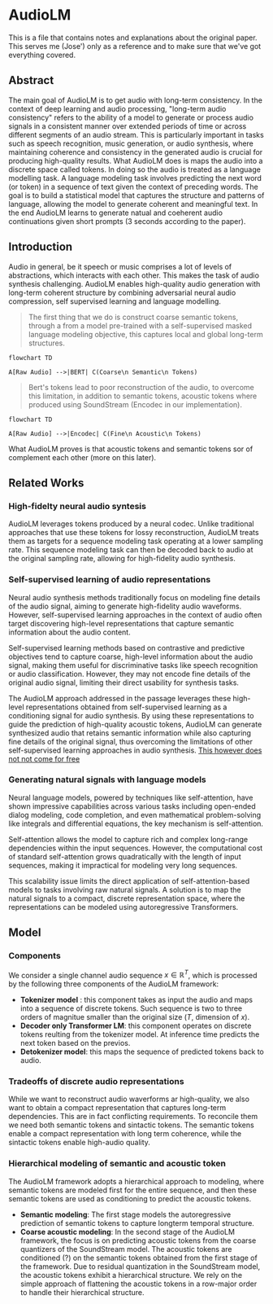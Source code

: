 # AudioLM

This is a file that contains notes and explanations about the original paper.
This serves me (Jose') only as a reference and to make sure that we've got everything covered.

## Abstract

The main goal of AudioLM is to get audio with long-term consistency.
In the context of deep learning and audio processing, "long-term audio consistency" refers to the ability of a model to generate or process audio signals in a consistent manner over extended periods of time or across different segments of an audio stream.
This is particularly important in tasks such as speech recognition, music generation, or audio synthesis, where maintaining coherence and consistency in the generated audio is crucial for producing high-quality results.
What AudioLM does is maps the audio into a discrete space called tokens.
In doing so the audio is treated as a language modelling task.
A language modeling task involves predicting the next word (or token) in a sequence of text given the context of preceding words.
The goal is to build a statistical model that captures the structure and patterns of language, allowing the model to generate coherent and meaningful text.
In the end AudioLM learns to generate natual and coeherent audio continuations given short prompts (3 seconds according to the paper).

## Introduction

Audio in general, be it speech or music comprises a lot of levels of abstractions, which interacts with each other.
This makes the task of audio synthesis challenging.
AudioLM enables high-quality audio generation with long-term coherent structure by combining adversarial neural audio compression, self supervised learning and language modelling.

> The first thing that we do is construct coarse semantic tokens, through a from a model pre-trained with a self-supervised masked language modeling objective, this captures local and global long-term structures.

```mermaid
flowchart TD

A[Raw Audio] -->|BERT| C(Coarse\n Semantic\n Tokens)

```

> Bert's tokens lead to poor reconstruction of the audio, to overcome this limitation, in addition to semantic tokens, acoustic tokens where produced using SoundStream (Encodec in our implementation).

```mermaid
flowchart TD

A[Raw Audio] -->|Encodec| C(Fine\n Acoustic\n Tokens)

```

What AudioLM proves is that acoustic tokens and semantic tokens sor of complement each other (more on this later).

## Related Works

### High-fidelty neural audio syntesis

AudioLM leverages tokens produced by a neural codec.
Unlike traditional approaches that use these tokens for lossy reconstruction, AudioLM treats them as targets for a sequence modeling task operating at a lower sampling rate.
This sequence modeling task can then be decoded back to audio at the original sampling rate, allowing for high-fidelity audio synthesis.

### Self-supervised learning of audio representations

Neural audio synthesis methods traditionally focus on modeling fine details of the audio signal, aiming to generate high-fidelity audio waveforms.
However, self-supervised learning approaches in the context of audio often target discovering high-level representations that capture semantic information about the audio content.

Self-supervised learning methods based on contrastive and predictive objectives tend to capture coarse, high-level information about the audio signal, making them useful for discriminative tasks like speech recognition or audio classification. However, they may not encode fine details of the original audio signal, limiting their direct usability for synthesis tasks.

The AudioLM approach addressed in the passage leverages these high-level representations obtained from self-supervised learning as a conditioning signal for audio synthesis. By using these representations to guide the prediction of high-quality acoustic tokens, AudioLM can generate synthesized audio that retains semantic information while also capturing fine details of the original signal, thus overcoming the limitations of other self-supervised learning approaches in audio synthesis.
[This however does not not come for free](#tradeoffs-of-discrete-audio-representations)

### Generating natural signals with language models

Neural language models, powered by techniques like self-attention, have shown impressive capabilities across various tasks including open-ended dialog modeling, code completion, and even mathematical problem-solving like integrals and differential equations, the key mechanism is self-attention.

Self-attention allows the model to capture rich and complex long-range dependencies within the input sequences.
However, the computational cost of standard self-attention grows quadratically with the length of input sequences, making it impractical for modeling very long sequences.

This scalability issue limits the direct application of self-attention-based models to tasks involving raw natural signals.
A solution is to map the natural signals to a compact, discrete representation space, where the representations can be modeled using autoregressive Transformers.

## Model

### Components

We consider a single channel audio sequence $x\in\mathbb{R}^T$,
which is processed by the following three components of the AudioLM
framework:

- **Tokenizer model** : this component takes as input the audio and maps into a sequence of discrete tokens. Such sequence is two to three orders of magnitue smaller than the original size ($T$, dimension of $x$).
- **Decoder only Transformer LM**: this component operates on discrete tokens reulting from the tokenizer model. At inference time predicts the next token based on the previos.
- **Detokenizer model**: this maps the sequence of predicted tokens back to audio.

### Tradeoffs of discrete audio representations

While we want to reconstruct audio waverforms ar high-quality, we also want to obtain a compact representation that captures long-term dependencies.
This are in fact conflicting requirements.
To reconcile them we need both semantic tokens and sintactic tokens.
The semantic tokens enable a compact representation with long term coherence, while the sintactic tokens enable high-audio quality.

### Hierarchical modeling of semantic and acoustic token

The AudioLM framework adopts a hierarchical approach to modeling, where semantic tokens are modeled first for the entire sequence, and then these semantic tokens are used as conditioning to predict the acoustic tokens.

- **Semantic modeling**: The first stage models the autoregressive prediction of semantic tokens to capture longterm temporal structure.
- **Coarse acoustic modeling**: In the second stage of the AudioLM framework, the focus is on predicting acoustic tokens from the coarse quantizers of the SoundStream model. The acoustic tokens are conditioned (?) on the semantic tokens obtained from the first stage of the framework. Due to residual quantization in the SoundStream model, the acoustic tokens exhibit a hierarchical structure. We rely
on the simple approach of flattening the acoustic tokens
in a row-major order to handle their hierarchical structure.
